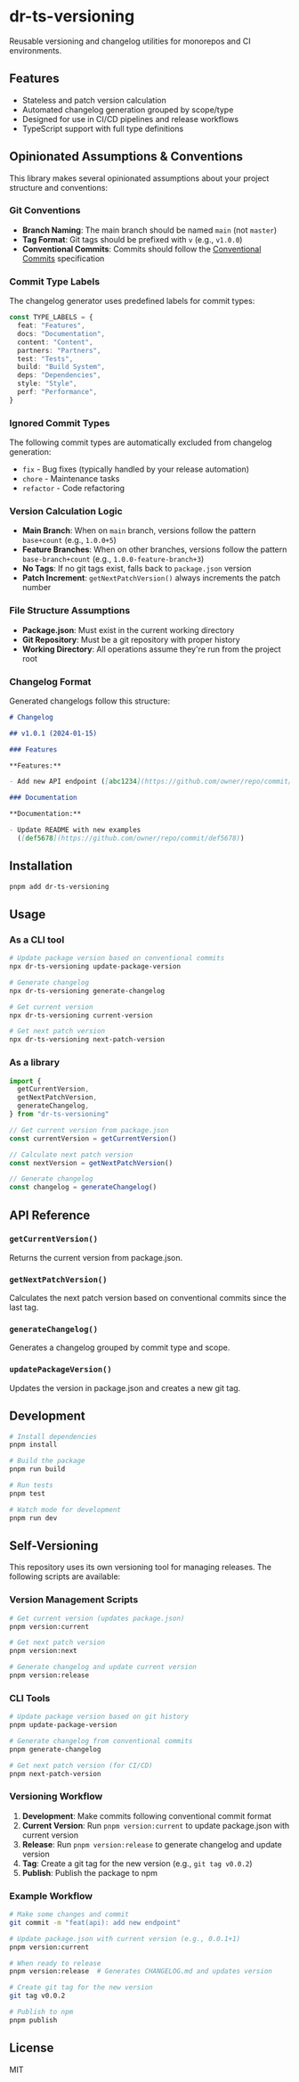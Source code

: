 # dr-ts-versioning

Reusable versioning and changelog utilities for monorepos and CI environments.

## Features

- Stateless and patch version calculation
- Automated changelog generation grouped by scope/type
- Designed for use in CI/CD pipelines and release workflows
- TypeScript support with full type definitions

## Opinionated Assumptions & Conventions

This library makes several opinionated assumptions about your project structure
and conventions:

### Git Conventions

- **Branch Naming**: The main branch should be named `main` (not `master`)
- **Tag Format**: Git tags should be prefixed with `v` (e.g., `v1.0.0`)
- **Conventional Commits**: Commits should follow the
  [Conventional Commits](https://www.conventionalcommits.org/) specification

### Commit Type Labels

The changelog generator uses predefined labels for commit types:

```typescript
const TYPE_LABELS = {
  feat: "Features",
  docs: "Documentation",
  content: "Content",
  partners: "Partners",
  test: "Tests",
  build: "Build System",
  deps: "Dependencies",
  style: "Style",
  perf: "Performance",
}
```

### Ignored Commit Types

The following commit types are automatically excluded from changelog generation:

- `fix` - Bug fixes (typically handled by your release automation)
- `chore` - Maintenance tasks
- `refactor` - Code refactoring

### Version Calculation Logic

- **Main Branch**: When on `main` branch, versions follow the pattern
  `base+count` (e.g., `1.0.0+5`)
- **Feature Branches**: When on other branches, versions follow the pattern
  `base-branch+count` (e.g., `1.0.0-feature-branch+3`)
- **No Tags**: If no git tags exist, falls back to `package.json` version
- **Patch Increment**: `getNextPatchVersion()` always increments the patch
  number

### File Structure Assumptions

- **Package.json**: Must exist in the current working directory
- **Git Repository**: Must be a git repository with proper history
- **Working Directory**: All operations assume they're run from the project root

### Changelog Format

Generated changelogs follow this structure:

```markdown
# Changelog

## v1.0.1 (2024-01-15)

### Features

**Features:**

- Add new API endpoint ([abc1234](https://github.com/owner/repo/commit/abc1234))

### Documentation

**Documentation:**

- Update README with new examples
  ([def5678](https://github.com/owner/repo/commit/def5678))
```

## Installation

```bash
pnpm add dr-ts-versioning
```

## Usage

### As a CLI tool

```bash
# Update package version based on conventional commits
npx dr-ts-versioning update-package-version

# Generate changelog
npx dr-ts-versioning generate-changelog

# Get current version
npx dr-ts-versioning current-version

# Get next patch version
npx dr-ts-versioning next-patch-version
```

### As a library

```typescript
import {
  getCurrentVersion,
  getNextPatchVersion,
  generateChangelog,
} from "dr-ts-versioning"

// Get current version from package.json
const currentVersion = getCurrentVersion()

// Calculate next patch version
const nextVersion = getNextPatchVersion()

// Generate changelog
const changelog = generateChangelog()
```

## API Reference

### `getCurrentVersion()`

Returns the current version from package.json.

### `getNextPatchVersion()`

Calculates the next patch version based on conventional commits since the last
tag.

### `generateChangelog()`

Generates a changelog grouped by commit type and scope.

### `updatePackageVersion()`

Updates the version in package.json and creates a new git tag.

## Development

```bash
# Install dependencies
pnpm install

# Build the package
pnpm run build

# Run tests
pnpm test

# Watch mode for development
pnpm run dev
```

## Self-Versioning

This repository uses its own versioning tool for managing releases. The
following scripts are available:

### Version Management Scripts

```bash
# Get current version (updates package.json)
pnpm version:current

# Get next patch version
pnpm version:next

# Generate changelog and update current version
pnpm version:release
```

### CLI Tools

```bash
# Update package version based on git history
pnpm update-package-version

# Generate changelog from conventional commits
pnpm generate-changelog

# Get next patch version (for CI/CD)
pnpm next-patch-version
```

### Versioning Workflow

1. **Development**: Make commits following conventional commit format
2. **Current Version**: Run `pnpm version:current` to update package.json with
   current version
3. **Release**: Run `pnpm version:release` to generate changelog and update
   version
4. **Tag**: Create a git tag for the new version (e.g., `git tag v0.0.2`)
5. **Publish**: Publish the package to npm

### Example Workflow

```bash
# Make some changes and commit
git commit -m "feat(api): add new endpoint"

# Update package.json with current version (e.g., 0.0.1+1)
pnpm version:current

# When ready to release
pnpm version:release  # Generates CHANGELOG.md and updates version

# Create git tag for the new version
git tag v0.0.2

# Publish to npm
pnpm publish
```

## License

MIT
